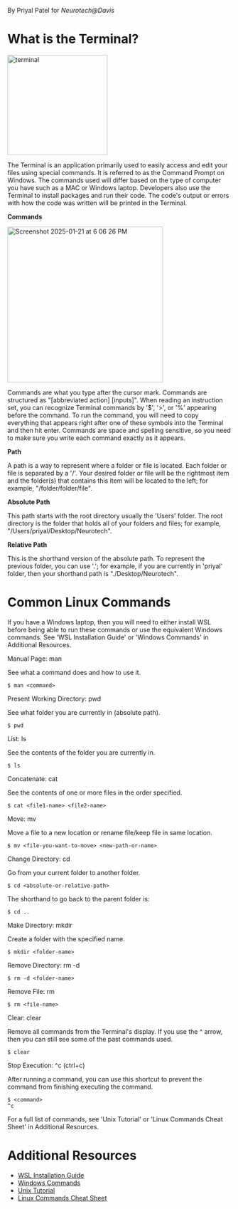By Priyal Patel for _Neurotech@Davis_

# What is the Terminal?

<img width="225" alt="terminal" src="https://github.com/user-attachments/assets/c6b8b932-01b7-4194-ae33-b34f29b7bb38" />

The Terminal is an application primarily used to easily access and edit your files using special commands. It is referred to as the Command Prompt on Windows. The commands used will differ based on the type of computer you have such as a MAC or Windows laptop. Developers also use the Terminal to install packages and run their code. The code's output or errors with how the code was written will be printed in the Terminal.

**Commands**

<img width="350" alt="Screenshot 2025-01-21 at 6 06 26 PM" src="https://github.com/user-attachments/assets/c249d6fe-1b61-4599-a913-bc874ab6af8c" />

Commands are what you type after the cursor mark. Commands are structured as "[abbreviated action] [inputs]". When reading an instruction set, you can recognize Terminal commands by '$', '>', or '%' appearing before the command. To run the command, you will need to copy everything that appears right after one of these symbols into the Terminal and then hit enter. Commands are space and spelling sensitive, so you need to make sure you write each command exactly as it appears.

**Path**

A path is a way to represent where a folder or file is located. Each folder or file is separated by a '/'. Your desired folder or file will be the rightmost item and the folder(s) that contains this item will be located to the left; for example, "/folder/folder/file".

**Absolute Path**

This path starts with the root directory usually the 'Users' folder. The root directory is the folder that holds all of your folders and files; for example, "/Users/priyal/Desktop/Neurotech".

**Relative Path**

This is the shorthand version of the absolute path. To represent the previous folder, you can use '.'; for example, if you are currently in 'priyal' folder, then your shorthand path is "./Desktop/Neurotech".

# Common Linux Commands

If you have a Windows laptop, then you will need to either install WSL before being able to run these commands or use the equivalent Windows commands. See 'WSL Installation Guide' or 'Windows Commands' in Additional Resources.

Manual Page: man

See what a command does and how to use it.

```
$ man <command>
```

Present Working Directory: pwd

See what folder you are currently in (absolute path).

```
$ pwd
```

List: ls

See the contents of the folder you are currently in.

```
$ ls
```

Concatenate: cat

See the contents of one or more files in the order specified.

```
$ cat <file1-name> <file2-name>
```

Move: mv

Move a file to a new location or rename file/keep file in same location.

```
$ mv <file-you-want-to-move> <new-path-or-name>
```

Change Directory: cd

Go from your current folder to another folder.

```
$ cd <absolute-or-relative-path>
```

The shorthand to go back to the parent folder is:

```
$ cd ..
```

Make Directory: mkdir

Create a folder with the specified name.

```
$ mkdir <folder-name>
```

Remove Directory: rm -d

```
$ rm -d <folder-name>
```

Remove File: rm

```
$ rm <file-name>
```

Clear: clear

Remove all commands from the Terminal's display. If you use the ^ arrow, then you can still see some of the past commands used.

```
$ clear
```

Stop Execution: ^c (ctrl+c)

After running a command, you can use this shortcut to prevent the command from finishing executing the command.

```
$ <command>
^c
```

For a full list of commands, see 'Unix Tutorial' or 'Linux Commands Cheat Sheet' in Additional Resources.

# Additional Resources

- [WSL Installation Guide](https://learn.microsoft.com/en-us/windows/wsl/install)
- [Windows Commands](https://learn.microsoft.com/en-us/windows-server/administration/windows-commands/windows-commands)
- [Unix Tutorial](https://info-ee.surrey.ac.uk/Teaching/Unix/index.html)
- [Linux Commands Cheat Sheet](https://www.geeksforgeeks.org/linux-commands-cheat-sheet/)
